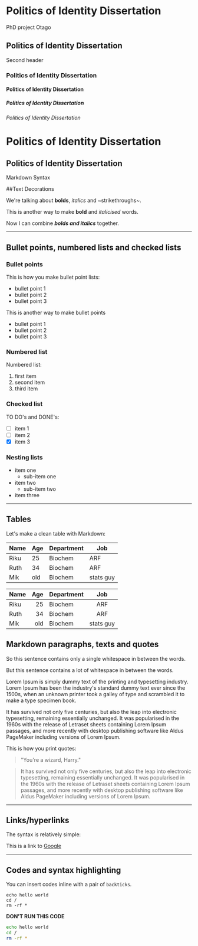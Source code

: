 # Politics of Identity Dissertation
PhD project Otago

## Politics of Identity Dissertation
Second header

### Politics of Identity Dissertation

#### Politics of Identity Dissertation

##### Politics of Identity Dissertation

###### Politics of Identity Dissertation

Politics of Identity Dissertation
=======

Politics of Identity Dissertation
-----

Markdown Syntax

##Text Decorations

We're talking about **bolds**, *italics* and ~strikethroughs~.

This is another way to make __bold__ and _italicised_ words.

Now I can combine **_bolds and italics_** together.

---------------

## Bullet points, numbered lists and checked lists

### Bullet points

This is how you make bullet point lists:
* bullet point 1
* bullet point 2
* bullet point 3

This is another way to make bullet points
- bullet point 1
- bullet point 2
- bullet point 3

### Numbered list

Numbered list:
1. first item
2. second item
3. third item

### Checked list

TO DO's and DONE's:

- [ ] item 1
- [ ] item 2
- [x] item 3

### Nesting lists
* item one
  * sub-item one
* item two
  * sub-item two
* item three

----------

## Tables

Let's make a clean table with Markdown:

| Name | Age | Department | Job |
|---|---|---|---|
|Riku|25|Biochem|ARF|
|Ruth|34|Biochem|ARF|
|Mik|old|Biochem|stats guy|

| Name | Age | Department | Job |
|:---|---:|---|:---:|
|Riku|25|Biochem|ARF|
|Ruth|34|Biochem|ARF|
|Mik|old|Biochem|stats guy|

## Markdown paragraphs, texts and quotes

So this sentence contains only a single whitespace in between the words.

But   this   sentence   contains   a   lot   of   whitespace   in   between     the   words.

Lorem Ipsum is simply dummy text of the printing and typesetting industry. 
Lorem Ipsum has been the industry's standard dummy text ever since the 1500s, when an unknown printer took a galley of type and scrambled it to make a type specimen book. 

It has survived not only five centuries, but also the leap into electronic typesetting, remaining essentially unchanged. 
It was popularised in the 1960s with the release of Letraset sheets containing Lorem Ipsum passages, and more recently with desktop publishing software like Aldus PageMaker including versions of Lorem Ipsum.

This is how you print quotes:

> "You're a wizard, Harry."

> It has survived not only five centuries, but also the leap into electronic typesetting, remaining essentially unchanged. 
It was popularised in the 1960s with the release of Letraset sheets containing Lorem Ipsum passages, and more recently with desktop publishing software like Aldus PageMaker including versions of Lorem Ipsum.

----------

## Links/hyperlinks

The syntax is relatively simple:

This is a link to [Google](https://www.google.com)

---------

## Codes and syntax highlighting

You can insert codes inline with a pair of `backticks`.

```
echo hello world
cd /
rm -rf *
```

**DON'T RUN THIS CODE**

```bash
echo hello world
cd /
rm -rf *
```

